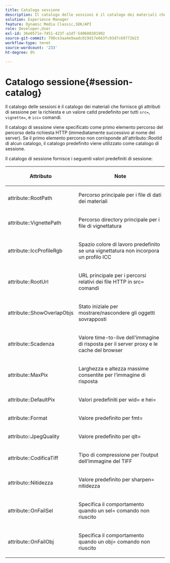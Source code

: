 ```yaml
---
title: Catalogo sessione
description: Il catalogo delle sessioni è il catalogo dei materiali che fornisce gli attributi di sessione per la richiesta e un valore catId predefinito per tutti i comandi src=, vignette= e icc=.
solution: Experience Manager
feature: Dynamic Media Classic,SDK/API
role: Developer,User
exl-id: 36e0571e-7451-423f-a1df-540680381902
source-git-commit: 790ce3aa4e9aadc019d17e663fc93d7c69772b23
workflow-type: tm+mt
source-wordcount: '233'
ht-degree: 0%

---
```


# Catalogo sessione{#session-catalog}

Il catalogo delle sessioni è il catalogo dei materiali che fornisce gli attributi di sessione per la richiesta e un valore catId predefinito per tutti `src=`, `vignette=`, e `icc=` comandi.

Il catalogo di sessione viene specificato come primo elemento percorso del percorso della richiesta HTTP (immediatamente successivo al nome del server). Se il primo elemento percorso non corrisponde all&#39;attributo::RootId di alcun catalogo, il catalogo predefinito viene utilizzato come catalogo di sessione.

Il catalogo di sessione fornisce i seguenti valori predefiniti di sessione:

<table id="table_DB5E0DD8E9B440A4964A1326433597C8"> 
 <thead> 
  <tr> 
   <th class="entry"> <p>Attributo </p> </th> 
   <th class="entry"> <p>Note </p> </th> 
  </tr> 
 </thead>
 <tbody> 
  <tr> 
   <td> <p> <span class="codeph"> attribute::RootPath</span> </p> </td> 
   <td> <p> Percorso principale per i file di dati dei materiali </p> </td> 
  </tr> 
  <tr> 
   <td> <p> <span class="codeph"> attribute::VignettePath</span> </p> </td> 
   <td> <p> Percorso directory principale per i file di vignettatura </p> </td> 
  </tr> 
  <tr> 
   <td> <p> <span class="codeph"> attribute::IccProfileRgb</span> </p> </td> 
   <td> <p> Spazio colore di lavoro predefinito se una vignettatura non incorpora un profilo ICC </p> </td> 
  </tr> 
  <tr> 
   <td> <p> <span class="codeph"> attribute::RootUrl</span> </p> </td> 
   <td> <p> URL principale per i percorsi relativi dei file HTTP in <span class="codeph"> src=</span> comandi </p> </td> 
  </tr> 
  <tr> 
   <td> <p> <span class="codeph"> attribute::ShowOverlapObjs</span> </p> </td> 
   <td> <p> Stato iniziale per mostrare/nascondere gli oggetti sovrapposti </p> </td> 
  </tr> 
  <tr> 
   <td> <p> <span class="codeph"> attribute::Scadenza</span> </p> </td> 
   <td> <p> Valore time-to-live dell'immagine di risposta per il server proxy e le cache del browser </p> </td> 
  </tr> 
  <tr> 
   <td> <p> <span class="codeph"> attribute::MaxPix</span> </p> </td> 
   <td> <p> Larghezza e altezza massime consentite per l’immagine di risposta </p> </td> 
  </tr> 
  <tr> 
   <td> <p> <span class="codeph"> attribute::DefaultPix</span> </p> </td> 
   <td> <p> Valori predefiniti per <span class="codeph"> wid=</span> e <span class="codeph"> hei=</span> </p> </td> 
  </tr> 
  <tr> 
   <td> <p> <span class="codeph"> attribute::Format</span> </p> </td> 
   <td> <p> Valore predefinito per <span class="codeph"> fmt=</span> </p> </td> 
  </tr> 
  <tr> 
   <td> <p> <span class="codeph"> attributo::JpegQuality</span> </p> </td> 
   <td> <p> Valore predefinito per <span class="codeph"> qlt=</span> </p> </td> 
  </tr> 
  <tr> 
   <td> <p> <span class="codeph"> attribute::CodificaTiff</span> </p> </td> 
   <td> <p> Tipo di compressione per l’output dell’immagine del TIFF </p> </td> 
  </tr> 
  <tr> 
   <td> <p> <span class="codeph"> attributo::Nitidezza</span> </p> </td> 
   <td> <p> Valore predefinito per <span class="codeph"> sharpen= nitidezza</span> </p> </td> 
  </tr> 
  <tr> 
   <td> <p> <span class="codeph"> attribute::OnFailSel</span> </p> </td> 
   <td> <p> Specifica il comportamento quando un <span class="codeph"> sel=</span> comando non riuscito </p> </td> 
  </tr> 
  <tr> 
   <td> <p> <span class="codeph"> attribute::OnFailObj</span> </p> </td> 
   <td> <p> Specifica il comportamento quando un <span class="codeph"> obj=</span> comando non riuscito </p> </td> 
  </tr> 
 </tbody> 
</table>
